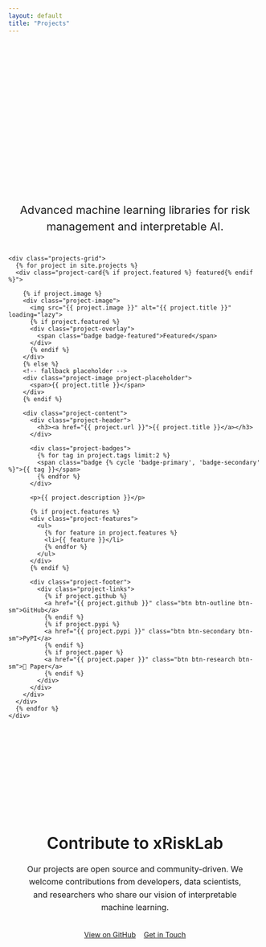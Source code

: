 ```yaml
---
layout: default
title: "Projects"
---
```


<section class="projects-section">
  <div class="container">
    <h1 class="projects-title">Open Source Projects</h1>
    <p class="projects-subtitle">
      Advanced machine learning libraries for risk management and interpretable AI.
    </p>

    <div class="projects-grid">
      {% for project in site.projects %}
      <div class="project-card{% if project.featured %} featured{% endif %}">
        
        {% if project.image %}
        <div class="project-image">
          <img src="{{ project.image }}" alt="{{ project.title }}" loading="lazy">
          {% if project.featured %}
          <div class="project-overlay">
            <span class="badge badge-featured">Featured</span>
          </div>
          {% endif %}
        </div>
        {% else %}
        <!-- fallback placeholder -->
        <div class="project-image project-placeholder">
          <span>{{ project.title }}</span>
        </div>
        {% endif %}

        <div class="project-content">
          <div class="project-header">
            <h3><a href="{{ project.url }}">{{ project.title }}</a></h3>
          </div>

          <div class="project-badges">
            {% for tag in project.tags limit:2 %}
            <span class="badge {% cycle 'badge-primary', 'badge-secondary' %}">{{ tag }}</span>
            {% endfor %}
          </div>

          <p>{{ project.description }}</p>

          {% if project.features %}
          <div class="project-features">
            <ul>
              {% for feature in project.features %}
              <li>{{ feature }}</li>
              {% endfor %}
            </ul>
          </div>
          {% endif %}

          <div class="project-footer">
            <div class="project-links">
              {% if project.github %}
              <a href="{{ project.github }}" class="btn btn-outline btn-sm">GitHub</a>
              {% endif %}
              {% if project.pypi %}
              <a href="{{ project.pypi }}" class="btn btn-secondary btn-sm">PyPI</a>
              {% endif %}
              {% if project.paper %}
              <a href="{{ project.paper }}" class="btn btn-research btn-sm">📄 Paper</a>
              {% endif %}
            </div>
          </div>
        </div>
      </div>
      {% endfor %}
    </div>
  </div>
</section>

<section class="projects-contribute">
  <div class="container">
    <div class="contribute-content">
      <h2>Contribute to xRiskLab</h2>
      <p>
        Our projects are open source and community-driven. We welcome contributions from developers,
        data scientists, and researchers who share our vision of interpretable machine learning.
      </p>
      <div class="contribute-buttons">
        <a href="https://github.com/xRiskLab" class="btn btn-primary">View on GitHub</a>
        <a href="/contact/" class="btn btn-secondary">Get in Touch</a>
      </div>
    </div>
  </div>
</section>

<style>
.projects-section {
  padding: 80px 0;
}

.projects-title {
  font-size: clamp(2.5rem, 6vw, 3.5rem);
  font-weight: 700;
  margin-bottom: 24px;
  text-align: center;
  color: var(--text-primary);
  background: var(--primary-gradient);
  -webkit-background-clip: text;
  -webkit-text-fill-color: transparent;
  background-clip: text;
}

.projects-subtitle {
  font-size: clamp(1.125rem, 3vw, 1.375rem);
  color: var(--text-secondary);
  text-align: center;
  max-width: 700px;
  margin: 0 auto 40px;
  line-height: 1.5;
}

.projects-grid {
  display: grid;
  grid-template-columns: repeat(auto-fit, minmax(320px, 1fr));
  gap: 24px;
  margin-top: 40px;
  max-width: 1200px;
  margin-left: auto;
  margin-right: auto;
}

.project-card {
  background: var(--surface-glass);
  backdrop-filter: var(--blur-amount);
  -webkit-backdrop-filter: var(--blur-amount);
  border: 1px solid var(--border-glass);
  border-radius: 20px;
  padding: 0;
  transition: all 0.4s cubic-bezier(0.4, 0, 0.2, 1);
  position: relative;
  overflow: hidden;
  display: flex;
  flex-direction: column;
  height: 100%;
}

.project-card.featured {
  border-color: var(--accent-blue);
  background: rgba(0, 122, 255, 0.08);
}

.project-card:hover {
  transform: translateY(-8px);
  background: var(--surface-glass-hover);
  box-shadow: var(--shadow-glass);
}

.project-image {
  position: relative;
  width: 100%;
  height: 200px;
  overflow: hidden;
  border-radius: 20px 20px 0 0;
}

.project-image img {
  width: 100%;
  height: 100%;
  object-fit: cover;
  transition: transform 0.4s cubic-bezier(0.4, 0, 0.2, 1);
  display: block;
}

.project-card:hover .project-image img {
  transform: scale(1.05);
}

.project-placeholder {
  display: flex;
  align-items: center;
  justify-content: center;
  background: linear-gradient(135deg, #222, #444);
  color: var(--text-secondary);
  font-weight: 600;
  font-size: 1.2rem;
}

.project-overlay {
  position: absolute;
  top: 16px;
  right: 16px;
  z-index: 2;
}

.project-content {
  padding: 24px;
  display: flex;
  flex-direction: column;
  flex-grow: 1;
}

.project-header h3 {
  font-size: 1.25rem;
  font-weight: 600;
  margin-bottom: 12px;
  color: var(--text-primary);
  line-height: 1.3;
}

.project-header h3 a {
  color: inherit;
  text-decoration: none;
  transition: all 0.3s ease;
}

.project-card:hover .project-header h3 {
  background: var(--primary-gradient);
  -webkit-background-clip: text;
  -webkit-text-fill-color: transparent;
  background-clip: text;
}

.project-badges {
  display: flex;
  gap: 6px;
  flex-wrap: wrap;
  margin-bottom: 16px;
}

.badge {
  padding: 4px 12px;
  border-radius: 12px;
  font-size: 12px;
  font-weight: 500;
}

.badge-primary {
  background: rgba(0, 122, 255, 0.15);
  color: var(--accent-blue);
  border: 1px solid rgba(0, 122, 255, 0.2);
}

.badge-secondary {
  background: rgba(88, 86, 214, 0.15);
  color: var(--accent-purple);
  border: 1px solid rgba(88, 86, 214, 0.2);
}

.badge-featured {
  background: rgba(255, 45, 146, 0.15);
  color: var(--accent-pink);
  border: 1px solid rgba(255, 45, 146, 0.2);
  font-weight: 600;
}

.project-content p {
  color: var(--text-secondary);
  margin-bottom: 16px;
  line-height: 1.5;
  font-size: 14px;
  flex-grow: 1;
}

.project-features ul {
  list-style: none;
  padding: 0;
  margin: 0 0 20px 0;
}

.project-features li {
  color: var(--text-secondary);
  font-size: 14px;
  margin-bottom: 8px;
}

.project-footer {
  margin-top: auto;
}

.project-links {
  display: flex;
  gap: 12px;
  flex-wrap: wrap;
}

.btn-sm {
  padding: 8px 16px;
  font-size: 13px;
  border-radius: 8px;
}

.btn-research {
  background: rgba(255, 149, 0, 0.15);
  color: var(--text-primary);
  border: 1px solid rgba(255, 149, 0, 0.2);
}

.projects-contribute {
  background: var(--surface-glass);
  backdrop-filter: var(--blur-amount);
  -webkit-backdrop-filter: var(--blur-amount);
  border: 1px solid var(--border-glass);
  border-radius: 20px;
  margin: 40px auto;
  max-width: 800px;
  padding: 48px 32px;
  text-align: center;
}

.contribute-content h2 {
  font-size: 2rem;
  font-weight: 600;
  margin-bottom: 20px;
  color: var(--text-primary);
}

.contribute-content p {
  color: var(--text-secondary);
  margin-bottom: 32px;
  line-height: 1.6;
  font-size: 16px;
}

.contribute-buttons {
  display: flex;
  gap: 16px;
  justify-content: center;
  flex-wrap: wrap;
}

@media (min-width: 1200px) {
  .projects-grid {
    grid-template-columns: repeat(3, 1fr);
  }
}

@media (max-width: 768px) {
  .projects-grid {
    grid-template-columns: 1fr;
    gap: 20px;
    margin-top: 32px;
  }

  .project-content {
    padding: 20px;
  }

  .contribute-buttons {
    flex-direction: column;
    align-items: center;
  }

  .projects-contribute {
    margin: 40px 16px;
    padding: 32px 24px;
  }
}
</style>
